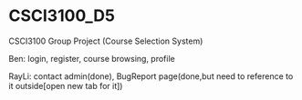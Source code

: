 # CSCI3100_D5

CSCI3100 Group Project (Course Selection System)

Ben: login, register, course browsing, profile

RayLi: contact admin(done), BugReport page(done,but need to reference to it outside[open new tab for it])
